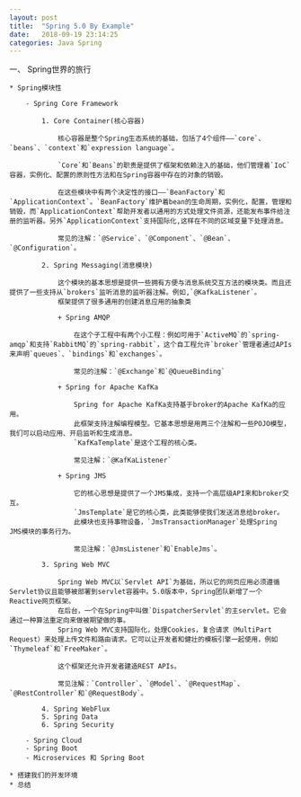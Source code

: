 ```yaml
---
layout: post
title:  "Spring 5.0 By Example"
date:   2018-09-19 23:14:25
categories: Java Spring
---
```


一、 Spring世界的旅行

    * Spring模块性

        - Spring Core Framework

            1. Core Container(核心容器)

                核心容器是整个Spring生态系统的基础，包括了4个组件——`core`、`beans`、`context`和`expression language`。

                `Core`和`Beans`的职责是提供了框架和依赖注入的基础，他们管理着`IoC`容器，实例化、配置的原则性方法和在Spring容器中存在的对象的销毁。

                在这些模块中有两个决定性的接口——`BeanFactory`和`ApplicationContext`。`BeanFactory`维护着bean的生命周期，实例化，配置，管理和销毁，而`ApplicationContext`帮助开发者以通用的方式处理文件资源，还能发布事件给注册的监听器。另外`ApplicationContext`支持国际化,这样在不同的区域变量下处理消息。

                常见的注解：`@Service`、`@Component`、`@Bean`、`@Configuration`。

            2. Spring Messaging(消息模块)

                这个模块的基本思想是提供一些拥有方便与消息系统交互方法的模块类。而且还提供了一些支持从`brokers`监听消息的监听器注解。例如,`@KafkaListener`。
                框架提供了很多通用的创建消息应用的抽象类

                + Spring AMQP

                    在这个子工程中有两个小工程：例如可用于`ActiveMQ`的`spring-amqp`和支持`RabbitMQ`的`spring-rabbit`，这个自工程允许`broker`管理者通过APIs来声明`queues`、`bindings`和`exchanges`。

                    常见的注解：`@Exchange`和`@QueueBinding`

                + Spring for Apache KafKa

                    Spring for Apache KafKa支持基于broker的Apache KafKa的应用。
                    此框架支持注解编程模型。它基本思想是用两三个注解和一些POJO模型，我们可以启动应用、开启监听和生成消息。
                    `KafKaTemplate`是这个工程的核心类。
                    
                    常见注解：`@KafKaListener`

                + Spring JMS

                    它的核心思想是提供了一个JMS集成，支持一个高层级API来和broker交互。
                    `JmsTemplate`是它的核心类，此类能够使我们发送消息给broker。
                    此模块也支持事物设备，`JmsTransactionManager`处理Spring JMS模块的事务行为。

                    常见注解：`@JmsListener`和`EnableJms`。

            3. Spring Web MVC

                Spring Web MVC以`Servlet API`为基础，所以它的网页应用必须遵循Servlet协议且能够被部署到servlet容器中。5.0版本中，Spring团队新增了一个Reactive网页框架。
                在后台，一个在Spring中叫做`DispatcherServlet`的主servlet。它会通过一种算法重定向来做被期望做的事。
                Spring Web MVC支持国际化，处理Cookies，复合请求（MultiPart Request）来处理上传文件和路由请求。它可以让开发者和健壮的模板引擎一起使用，例如`Thymeleaf`和`FreeMaker`。

                这个框架还允许开发者建造REST APIs。

                常见注解：`Controller`、`@Model`、`@RequestMap`、`@RestController`和`@RequestBody`。

            4. Spring WebFlux
            5. Spring Data
            6. Spring Security

        - Spring Cloud
        - Spring Boot
        - Microservices 和 Spring Boot

    * 搭建我们的开发环境
    * 总结